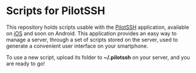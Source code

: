 # Scripts for PilotSSH

This repository holds scripts usable with the [PilotSSH](http://pilotssh.com) application, available on [iOS](https://itunes.apple.com/us/app/pilot-ssh/id591678815?l=fr&ls=1&mt=8) and soon on Android. This application provides an easy way to manage a server, through a set of scripts stored on the server, used to generate a convenient user interface on your smartphone.

To use a new script, upload its folder to **~/.pilotssh** on your server, and you are ready to go!
